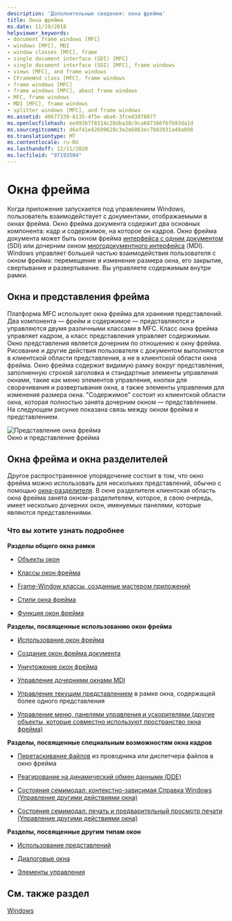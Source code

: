 ```yaml
---
description: 'Дополнительные сведения: окна фрейма'
title: Окна фрейма
ms.date: 11/19/2018
helpviewer_keywords:
- document frame windows [MFC]
- windows [MFC], MDI
- window classes [MFC], frame
- single document interface (SDI) [MFC]
- single document interface (SDI) [MFC], frame windows
- views [MFC], and frame windows
- CFrameWnd class [MFC], frame windows
- frame windows [MFC]
- frame windows [MFC], about frame windows
- MFC, frame windows
- MDI [MFC], frame windows
- splitter windows [MFC], and frame windows
ms.assetid: 40677339-8135-4f5e-aba6-3fced3078077
ms.openlocfilehash: ee993b7f8314c28dba38c9ca607366f6fb93da1d
ms.sourcegitcommit: d6af41e42699628c3e2e6063ec7b03931a49a098
ms.translationtype: MT
ms.contentlocale: ru-RU
ms.lasthandoff: 12/11/2020
ms.locfileid: "97193504"
---
```

# <a name="frame-windows"></a>Окна фрейма

Когда приложение запускается под управлением Windows, пользователь взаимодействует с документами, отображаемыми в окнах фрейма. Окно фрейма документа содержит два основных компонента: кадр и содержимое, на которое он кадров. Окно фрейма документа может быть окном фрейма [интерфейса с одним документом](sdi-and-mdi.md) (SDI) или дочерним окном [многодокументного интерфейса](sdi-and-mdi.md) (MDI). Windows управляет большей частью взаимодействия пользователя с окном фрейма: перемещение и изменение размера окна, его закрытие, свертывание и развертывание. Вы управляете содержимым внутри рамки.

## <a name="frame-windows-and-views"></a>Окна и представления фрейма

Платформа MFC использует окна фрейма для хранения представлений. Два компонента — фрейм и содержимое — представляются и управляются двумя различными классами в MFC. Класс окна фрейма управляет кадром, а класс представления управляет содержимым. Окно представления является дочерним по отношению к окну фрейма. Рисование и другие действия пользователя с документом выполняются в клиентской области представления, а не в клиентской области окна фрейма. Окно фрейма содержит видимую рамку вокруг представления, заполненную строкой заголовка и стандартные элементы управления окнами, такие как меню элементов управления, кнопки для сворачивания и развертывания окна, а также элементы управления для изменения размера окна. "Содержимое" состоит из клиентской области окна, которая полностью занята дочерним окном — представлением. На следующем рисунке показана связь между окном фрейма и представлением.

![Представление окна фрейма](../mfc/media/vc37fx1.gif "Представление окна фрейма") <br/>
Окно и представление фрейма

## <a name="frame-windows-and-splitter-windows"></a>Окна фрейма и окна разделителей

Другое распространенное упорядочение состоит в том, что окно фрейма можно использовать для нескольких представлений, обычно с помощью [окна-разделителя](multiple-document-types-views-and-frame-windows.md). В окне разделителя клиентская область окна фрейма занята окном-разделителем, которое, в свою очередь, имеет несколько дочерних окон, именуемых панелями, которые являются представлениями.

### <a name="what-do-you-want-to-know-more-about"></a>Что вы хотите узнать подробнее

**Разделы общего окна рамки**

- [Объекты окон](window-objects.md)

- [Классы окон фрейма](frame-window-classes.md)

- [Frame-Window классы, созданные мастером приложений](frame-window-classes-created-by-the-application-wizard.md)

- [Стили окна фрейма](frame-window-styles-cpp.md)

- [Функция окон фрейма](what-frame-windows-do.md)

**Разделы, посвященные использованию окон фрейма**

- [Использование окон фрейма](using-frame-windows.md)

- [Создание окон фрейма документа](creating-document-frame-windows.md)

- [Уничтожение окон фрейма](destroying-frame-windows.md)

- [Управление дочерними окнами MDI](managing-mdi-child-windows.md)

- [Управление текущим представлением](managing-the-current-view.md) в рамке окна, содержащей более одного представления

- [Управление меню, панелями управления и ускорителями (другие объекты, которые совместно используют пространство окна фрейма)](managing-menus-control-bars-and-accelerators.md)

**Разделы, посвященные специальным возможностям окна кадров**

- [Перетаскивание файлов](dragging-and-dropping-files-in-a-frame-window.md) из проводника или диспетчера файлов в окно фрейма

- [Реагирование на динамический обмен данными (DDE)](responding-to-dynamic-data-exchange-dde.md)

- [Состояния семимодал: контекстно-зависимая Справка Windows (Управление другими действиями окна)](orchestrating-other-window-actions.md)

- [Состояния семимодал: печать и предварительный просмотр печати (Управление другими действиями окна)](orchestrating-other-window-actions.md)

**Разделы, посвященные другим типам окон**

- [Использование представлений](using-views.md)

- [Диалоговые окна](dialog-boxes.md)

- [Элементы управления](controls-mfc.md)

## <a name="see-also"></a>См. также раздел

[Windows](windows.md)

